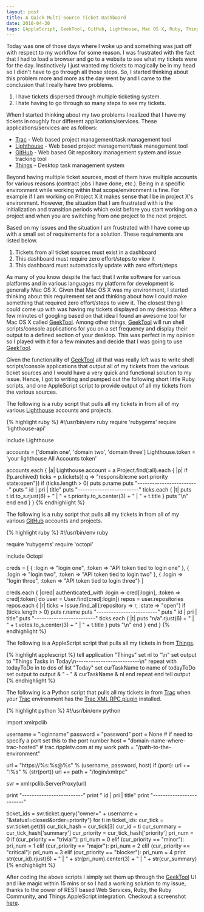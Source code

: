 ```yaml
---
layout: post
title: A Quick Multi-Source Ticket Dashboard
date: 2010-04-30
tags: [AppleScript, GeekTool, GitHub, Lighthouse, Mac OS X, Ruby, Things, Trac, Project Management, Software Development, Software Projects]
---
```

Today was one of those days where I woke up and something was just off with
respect to my workflow for some reason. I was frustrated with the fact that I
had to load a browser and go to a website to see what my tickets were for the
day. Instinctively I just wanted my tickets to magically be in my head so I
didn't have to go through all those steps. So, I started thinking about this
problem more and more as the day went by and I came to the conclusion that I
really have two problems.

1. I have tickets dispersed through multiple ticketing system.
2. I hate having to go through so many steps to see my tickets.

When I started thinking about my two problems I realized that I have my tickets
in roughly four different applications/services. These applications/services
are as follows:

* [Trac](http://trac.edgewall.org/) - Web based project management/task management tool
* [Lighthouse](http://lighthouseapp.com/) - Web based project management/task management tool
* [GitHub](http://github.com/) - Web based Git repository management system and issue tracking tool
* [Things](http://culturedcode.com/things/) - Desktop task management system

Beyond having multiple ticket sources, most of them have multiple accounts for
various reasons (contract jobs I have done, etc.). Being in a specific
environment while working within that scope/environment is fine. For example if
I am working on Project X it makes sense that I be in project X's environment.
However, the situation that I am frustrated with is the initialization and
transition periods which exist before you start working on a project and when
you are switching from one project to the next project.

Based on my issues and the situation I am frustrated with I have come up with a
small set of requirements for a solution. These requirements are listed below.

1. Tickets from all ticket sources must exist in a dashboard
2. This dashboard must require zero effort/steps to view it
3. This dashboard must automatically update with zero effort/steps

As many of you know despite the fact that I write software for various
platforms and in various languages my platform for development is generally Mac
OS X. Given that Mac OS X was my environment, I started thinking about this
requirement set and thinking about how I could make something that required
zero effort/steps to view it. The closest thing I could come up with was having
my tickets displayed on my desktop. After a few minutes of googling based on
that idea I found an awesome tool for Mac OS X called
[GeekTool](http://projects.tynsoe.org/en/geektool/). Among other things,
[GeekTool](http://projects.tynsoe.org/en/geektool/) will run shell
scripts/console applications for you on a set frequency and display their
output to a defined section of your desktop. This was perfect in my opinion so
I played with it for a few minutes and decide that I was going to use
[GeekTool](http://projects.tynsoe.org/en/geektool/).

Given the functionality of [GeekTool](http://projects.tynsoe.org/en/geektool/)
all that was really left was to write shell scripts/console applications that
output all of my tickets from the various ticket sources and I would have a
very quick and functional solution to my issue. Hence, I got to writing and
pumped out the following short little Ruby scripts, and one AppleScript script
to provide output of all my tickets from the various sources.

The following is a ruby script that pulls all my tickets in from all of my
various [Lighthouse](http://lighthouseapp.com/) accounts and projects.

{% highlight ruby %}
#!/usr/bin/env ruby
require 'rubygems'
require 'lighthouse-api'

include Lighthouse

accounts = ['domain one', 'domain two', 'domain three']
Lighthouse.token = 'your lighthouse All Accounts token'

accounts.each { |a|
  Lighthouse.account = a
  Project.find(:all).each { |p|
    if (!p.archived)
      ticks = p.tickets({:q => "responsible:me sort:priority state:open"})
      if (ticks.length > 0)
        puts p.name
        puts "-------------------------"
        puts "    id | pri | title"
        puts "-------------------------"
        ticks.each { |t|
          puts t.id.to_s.rjust(6) + " | " + t.priority.to_s.center(3) + " | " + t.title
        }
        puts "\n"
      end
    end
  }
}
{% endhighlight %}

The following is a ruby script that pulls all my tickets in from all of my
various [GitHub](http://github.com/) accounts and projects.

{% highlight ruby %}
#!/usr/bin/env ruby

require 'rubygems'
require 'octopi'

include Octopi

creds = [
  { :login => "login one", :token => "API token tied to login one" },
  { :login => "login two", :token => "API token tied to login two" },
  { :login => "login three", :token => "API token tied to login three"}
]

creds.each { |cred|
  authenticated_with :login => cred[:login], :token => cred[:token] do
    user = User.find(cred[:login])
    repos = user.repositories
    repos.each { |r|
      ticks = Issue.find_all(:repository => r, :state => "open")
      if (ticks.length > 0)
        puts r.name
        puts "-------------------------"
        puts "    id | pri | title"
        puts "-------------------------"
        ticks.each { |t|
          puts "n/a".rjust(6) + " | " + t.votes.to_s.center(3) + " | " + t.title
        }
        puts "\n"
      end
    }
  end
}
{% endhighlight %}

The following is a AppleScript script that pulls all my tickets in from
[Things](http://culturedcode.com/things/).

{% highlight applescript %}
tell application "Things"
  set nl to "\n"
  set output to "Things Tasks in Today\n--------------------------\n"
  repeat with todayToDo in to dos of list "Today"
    set curTaskName to name of todayToDo
    set output to output & " - " & curTaskName & nl
  end repeat
end tell
output
{% endhighlight %}

The following is a Python script that pulls all my tickets in from
[Trac](http://trac.edgewall.org/) when your [Trac](http://trac.edgewall.org/)
environment has the [Trac XML RPC
plugin](http://trac-hacks.org/wiki/XmlRpcPlugin) installed.

{% highlight python %}
#!/usr/bin/env python

import xmlrpclib

username = "loginname"
password = "password"
port = None # if need to specify a port set this to the port number
host = "domain-name-where-trac-hosted" # trac.rippletv.com at my work
path = "/path-to-the-environment"

url = "https://%s:%s@%s" % (username, password, host) 
if (port):
    url += ":%s" % (str(port))
url += path + "/login/xmlrpc"

svr = xmlrpclib.ServerProxy(url)

print "-------------------------"
print "    id | pri | title"
print "-------------------------"

ticket_ids = svr.ticket.query("owner=" + username + "&status!=closed&order=priority")
for ti in ticket_ids:
  cur_tick = svr.ticket.get(ti)
  cur_tick_hash = cur_tick[3]
  cur_id = ti
  cur_summary = cur_tick_hash['summary']
  cur_priority = cur_tick_hash['priority']
  pri_num = 0
  if (cur_priority == "trivial"):
    pri_num = 0
  elif (cur_priority == "minor"):
    pri_num = 1
  elif (cur_priority == "major"):
    pri_num = 2
  elif (cur_priority == "critical"):
    pri_num = 3
  elif (cur_priority == "blocker"):
    pri_num = 4
  print str(cur_id).rjust(6) +  " | " + str(pri_num).center(3) + " | " + str(cur_summary)
{% endhighlight %}

After coding the above scripts I simply set them up through the
[GeekTool](http://projects.tynsoe.org/en/geektool/) UI and like magic within 15
mins or so I had a working solution to my issue, thanks to the power of REST
based Web Services, Ruby, the Ruby Community, and Things AppleScript
integration. Checkout a screenshot
[here](https://www.facebook.com/media/set/?set=a.629955991290.2070660.30901409&type=1&l=d6d8aefeb9).
